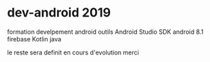 # dev-android 2019
formation develpement android 
outils
Android Studio
SDK android 8.1
firebase
Kotlin
java 

le reste sera definit en cours d'evolution
merci
